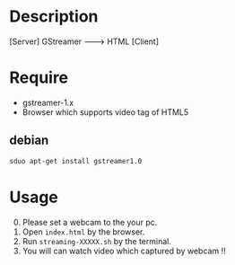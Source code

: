 # Description

[Server] GStreamer ---> HTML [Client]

# Require

- gstreamer-1.x
- Browser which supports video tag of HTML5

## debian

```sh
sduo apt-get install gstreamer1.0
```

# Usage

0. Please set a webcam to the your pc.
1. Open `index.html` by the browser.
2. Run `streaming-XXXXX.sh` by the terminal.
3. You will can watch video which captured by webcam !!